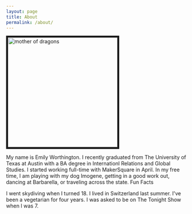 ```yaml
---
layout: page
title: About
permalink: /about/
---
```


<img src="https://scontent-a-ord.xx.fbcdn.net/hphotos-xaf1/t1.0-9/10415658_10202201033537315_7841282105588628922_n.jpg" alt="mother of dragons" height="300" width="300" border="5" border-color="#CD853F">



My name is Emily Worthington. I recently graduated from The University of Texas at Austin with a BA degree in Internationl Relations and Global Studies. I started working full-time with MakerSquare in April. In my free time, I am playing with my dog Imogene, getting in a good work out, dancing at Barbarella, or traveling across the state.
Fun Facts

I went skydiving when I turned 18.
I lived in Switzerland last summer.
I've been a vegetarian for four years.
I was asked to be on The Tonight Show when I was 7.
